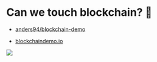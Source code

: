 # Can we touch blockchain? 🙏


<div grid="~ cols-2 gap-2" m="t-2">
<div>

- [anders94/blockchain-demo](https://andersbrownworth.com/blockchain/public-private-keys/keys)

- [blockchaindemo.io](https://blockchaindemo.io)

</div>
  <div>
    <img border="rounded" src="/scaffold.gif">
  </div>
</div>